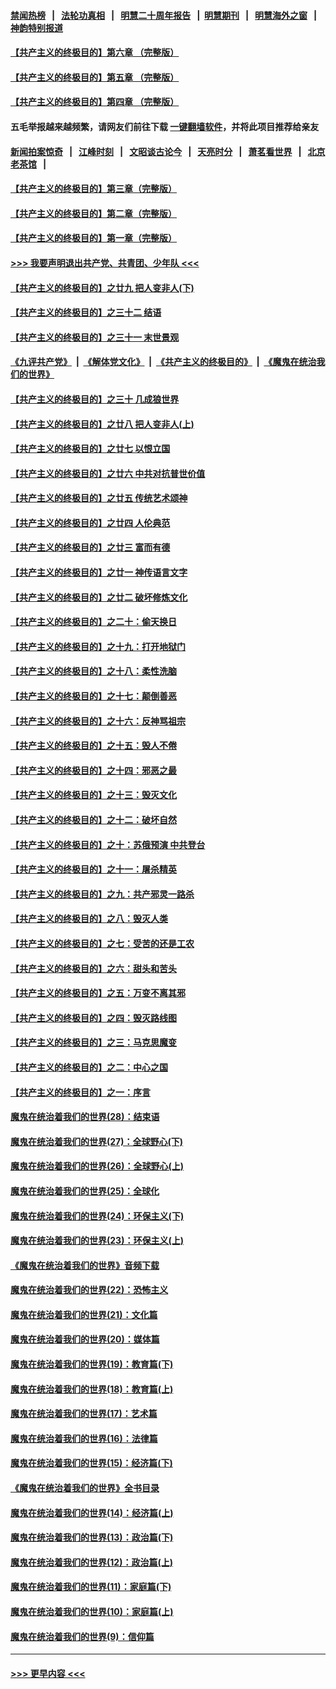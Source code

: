 #### [禁闻热榜](热点新闻.md?=0)  &nbsp;&nbsp;|&nbsp;&nbsp; [法轮功真相](https://github.com/gfw-breaker/truth/blob/master/README.md?=0) &nbsp;&nbsp;|&nbsp;&nbsp; [明慧二十周年报告](https://github.com/gfw-breaker/mh-reports/blob/master/README.md?=0) &nbsp;&nbsp;|&nbsp;&nbsp;[明慧期刊](https://github.com/gfw-breaker/mh-qikan) &nbsp;&nbsp;|&nbsp;&nbsp; [明慧海外之窗](https://github.com/gfw-breaker/mh-news/blob/master/README.md?=0) &nbsp;&nbsp;|&nbsp;&nbsp; [神韵特别报道](https://github.com/gfw-breaker/mh-news/blob/master/shenyun.md?=0)
#### [【共产主义的终极目的】第六章 （完整版）](../pages/nsc422/n11428913.md?t=02280131) 
#### [【共产主义的终极目的】第五章 （完整版）](../pages/nsc422/n11428912.md?t=02280131) 
#### [【共产主义的终极目的】第四章 （完整版）](../pages/nsc422/n11428907.md?t=02280131) 
#### 五毛举报越来越频繁，请网友们前往下载 [一键翻墙软件](https://github.com/gfw-breaker/ssr-accounts)，并将此项目推荐给亲友
#### [新闻拍案惊奇](https://github.com/gfw-breaker/banned-news/blob/master/pages/link4.md) &nbsp;&nbsp;|&nbsp;&nbsp; [江峰时刻](https://github.com/gfw-breaker/banned-news/blob/master/pages/link4.md) &nbsp;&nbsp;|&nbsp;&nbsp; [文昭谈古论今](https://github.com/gfw-breaker/banned-news/blob/master/pages/link4.md) &nbsp;&nbsp;|&nbsp;&nbsp; [天亮时分](https://github.com/gfw-breaker/banned-news/blob/master/pages/link4.md) &nbsp;&nbsp;|&nbsp;&nbsp; [萧茗看世界](https://github.com/gfw-breaker/banned-news/blob/master/pages/link4.md) &nbsp;&nbsp;|&nbsp;&nbsp; [北京老茶馆](https://github.com/gfw-breaker/banned-news/blob/master/pages/link4.md) &nbsp;&nbsp;|&nbsp;&nbsp; 
#### [【共产主义的终极目的】第三章（完整版）](../pages/nsc422/n11428848.md?t=02280131) 
#### [【共产主义的终极目的】第二章（完整版）](../pages/nsc422/n11428831.md?t=02280131) 
#### [【共产主义的终极目的】第一章（完整版）](../pages/nsc422/n11417651.md?t=02280131) 
#### [>>> 我要声明退出共产党、共青团、少年队 <<<](https://github.com/begood0513/goodnews/blob/master/quit/letter.md) 
#### [【共产主义的终极目的】之廿九 把人变非人(下)](../pages/nsc422/n11344140.md?t=02280131) 
#### [【共产主义的终极目的】之三十二 结语](../pages/nsc422/n11360535.md?t=02280131) 
#### [【共产主义的终极目的】之三十一 末世景观](../pages/nsc422/n11351129.md?t=02280131) 
#### [《九评共产党》](https://github.com/begood0513/9ping.md/blob/master/README.md) &nbsp;|&nbsp; [《解体党文化》](../../../../jtdwh.md/blob/master/README.md)  &nbsp;|&nbsp; [《共产主义的终极目的》](../../../../gczydzjmd.md/blob/master/README.md) &nbsp;|&nbsp; [《魔鬼在统治我们的世界》](../../../../mgztzwmdsj.md/blob/master/README.md) 
#### [【共产主义的终极目的】之三十 几成狼世界](../pages/nsc422/n11348280.md?t=02280131) 
#### [【共产主义的终极目的】之廿八 把人变非人(上)](../pages/nsc422/n11340492.md?t=02280131) 
#### [【共产主义的终极目的】之廿七 以恨立国](../pages/nsc422/n11336944.md?t=02280131) 
#### [【共产主义的终极目的】之廿六 中共对抗普世价值](../pages/nsc422/n11324785.md?t=02280131) 
#### [【共产主义的终极目的】之廿五 传统艺术颂神](../pages/nsc422/n11296396.md?t=02280131) 
#### [【共产主义的终极目的】之廿四 人伦典范](../pages/nsc422/n11296397.md?t=02280131) 
#### [【共产主义的终极目的】之廿三 富而有德](../pages/nsc422/n11283598.md?t=02280131) 
#### [【共产主义的终极目的】之廿一 神传语言文字](../pages/nsc422/n11263265.md?t=02280131) 
#### [【共产主义的终极目的】之廿二 破坏修炼文化](../pages/nsc422/n11245728.md?t=02280131) 
#### [【共产主义的终极目的】之二十：偷天换日](../pages/nsc422/n11238846.md?t=02280131) 
#### [【共产主义的终极目的】之十九：打开地狱门](../pages/nsc422/n11206376.md?t=02280131) 
#### [【共产主义的终极目的】之十八：柔性洗脑](../pages/nsc422/n11199994.md?t=02280131) 
#### [【共产主义的终极目的】之十七：颠倒善恶](../pages/nsc422/n11179782.md?t=02280131) 
#### [【共产主义的终极目的】之十六：反神骂祖宗](../pages/nsc422/n11166798.md?t=02280131) 
#### [【共产主义的终极目的】之十五：毁人不倦](../pages/nsc422/n11166792.md?t=02280131) 
#### [【共产主义的终极目的】之十四：邪恶之最](../pages/nsc422/n11150249.md?t=02280131) 
#### [【共产主义的终极目的】之十三：毁灭文化](../pages/nsc422/n11135227.md?t=02280131) 
#### [【共产主义的终极目的】之十二：破坏自然](../pages/nsc422/n11135214.md?t=02280131) 
#### [【共产主义的终极目的】之十：苏俄预演 中共登台](../pages/nsc422/n11118424.md?t=02280131) 
#### [【共产主义的终极目的】之十一：屠杀精英](../pages/nsc422/n11118442.md?t=02280131) 
#### [【共产主义的终极目的】之九：共产邪灵一路杀](../pages/nsc422/n11114139.md?t=02280131) 
#### [【共产主义的终极目的】之八：毁灭人类](../pages/nsc422/n11108503.md?t=02280131) 
#### [【共产主义的终极目的】之七：受苦的还是工农](../pages/nsc422/n11101809.md?t=02280131) 
#### [【共产主义的终极目的】之六：甜头和苦头](../pages/nsc422/n11096971.md?t=02280131) 
#### [【共产主义的终极目的】之五：万变不离其邪](../pages/nsc422/n11091285.md?t=02280131) 
#### [【共产主义的终极目的】之四：毁灭路线图](../pages/nsc422/n11086284.md?t=02280131) 
#### [【共产主义的终极目的】之三：马克思魔变](../pages/nsc422/n11061941.md?t=02280131) 
#### [【共产主义的终极目的】之二：中心之国](../pages/nsc422/n11047728.md?t=02280131) 
#### [【共产主义的终极目的】之一：序言](../pages/nsc422/n11086077.md?t=02280131) 
#### [魔鬼在统治着我们的世界(28)：结束语](../pages/nsc422/n10936246.md?t=02280131) 
#### [魔鬼在统治着我们的世界(27)：全球野心(下)](../pages/nsc422/n10928319.md?t=02280131) 
#### [魔鬼在统治着我们的世界(26)：全球野心(上)](../pages/nsc422/n10900318.md?t=02280131) 
#### [魔鬼在统治着我们的世界(25)：全球化](../pages/nsc422/n10788205.md?t=02280131) 
#### [魔鬼在统治着我们的世界(24)：环保主义(下)](../pages/nsc422/n10695307.md?t=02280131) 
#### [魔鬼在统治着我们的世界(23)：环保主义(上)](../pages/nsc422/n10688613.md?t=02280131) 
#### [《魔鬼在统治着我们的世界》音频下载](../pages/nsc422/n10635553.md?t=02280131) 
#### [魔鬼在统治着我们的世界(22)：恐怖主义](../pages/nsc422/n10614727.md?t=02280131) 
#### [魔鬼在统治着我们的世界(21)：文化篇](../pages/nsc422/n10597706.md?t=02280131) 
#### [魔鬼在统治着我们的世界(20)：媒体篇](../pages/nsc422/n10586579.md?t=02280131) 
#### [魔鬼在统治着我们的世界(19)：教育篇(下)](../pages/nsc422/n10564808.md?t=02280131) 
#### [魔鬼在统治着我们的世界(18)：教育篇(上)](../pages/nsc422/n10526970.md?t=02280131) 
#### [魔鬼在统治着我们的世界(17)：艺术篇](../pages/nsc422/n10499093.md?t=02280131) 
#### [魔鬼在统治着我们的世界(16)：法律篇](../pages/nsc422/n10485969.md?t=02280131) 
#### [魔鬼在统治着我们的世界(15)：经济篇(下)](../pages/nsc422/n10469975.md?t=02280131) 
#### [《魔鬼在统治着我们的世界》全书目录](../pages/nsc422/n10464261.md?t=02280131) 
#### [魔鬼在统治着我们的世界(14)：经济篇(上)](../pages/nsc422/n10457370.md?t=02280131) 
#### [魔鬼在统治着我们的世界(13)：政治篇(下)](../pages/nsc422/n10448270.md?t=02280131) 
#### [魔鬼在统治着我们的世界(12)：政治篇(上)](../pages/nsc422/n10444576.md?t=02280131) 
#### [魔鬼在统治着我们的世界(11)：家庭篇(下)](../pages/nsc422/n10440961.md?t=02280131) 
#### [魔鬼在统治着我们的世界(10)：家庭篇(上)](../pages/nsc422/n10435448.md?t=02280131) 
#### [魔鬼在统治着我们的世界(9)：信仰篇](../pages/nsc422/n10432159.md?t=02280131) 

----
#### [ >>> 更早内容 <<< ](../indexes/nsc422-earlier.md)
